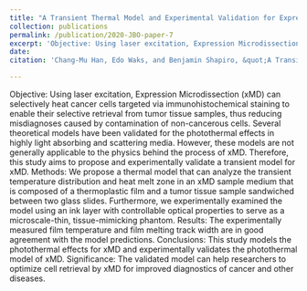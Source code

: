 ```yaml
---
title: "A Transient Thermal Model and Experimental Validation for Expression Microdissection"
collection: publications
permalink: /publication/2020-JBO-paper-7
excerpt: 'Objective: Using laser excitation, Expression Microdissection (xMD) can selectively heat cancer cells targeted via immunohistochemical staining to enable their selective retrieval from tumor tissue samples, thus reducing misdiagnoses caused by contamination of non-cancerous cells. Several theoretical models have been validated for the photothermal effects in highly light absorbing and scattering media. However, these models are not generally applicable to the physics behind the process of xMD. Therefore, this study aims to propose and experimentally validate a transient model for xMD. Methods: We propose a thermal model that can analyze the transient temperature distribution and heat melt zone in an xMD sample medium that is composed of a thermoplastic film and a tumor tissue sample sandwiched between two glass slides. Furthermore, we experimentally examined the model using an ink layer with controllable optical properties to serve as a microscale-thin, tissue-mimicking phantom. Results: The experimentally measured film temperature and film melting track width are in good agreement with the model predictions. Conclusions: This study models the photothermal effects for xMD and experimentally validates the photothermal model of xMD. Significance: The validated model can help researchers to optimize cell retrieval by xMD for improved diagnostics of cancer and other diseases.'
date:
citation: 'Chang-Mu Han, Edo Waks, and Benjamin Shapiro, &quot;A Transient Thermal Model and Experimental Validation for Expression Microdissection,&quot; <i>under review</i>.'

---
```

Objective: Using laser excitation, Expression Microdissection (xMD) can selectively heat cancer cells targeted via immunohistochemical staining to enable their selective retrieval from tumor tissue samples, thus reducing misdiagnoses caused by contamination of non-cancerous cells. Several theoretical models have been validated for the photothermal effects in highly light absorbing and scattering media. However, these models are not generally applicable to the physics behind the process of xMD. Therefore, this study aims to propose and experimentally validate a transient model for xMD. Methods: We propose a thermal model that can analyze the transient temperature distribution and heat melt zone in an xMD sample medium that is composed of a thermoplastic film and a tumor tissue sample sandwiched between two glass slides. Furthermore, we experimentally examined the model using an ink layer with controllable optical properties to serve as a microscale-thin, tissue-mimicking phantom. Results: The experimentally measured film temperature and film melting track width are in good agreement with the model predictions. Conclusions: This study models the photothermal effects for xMD and experimentally validates the photothermal model of xMD. Significance: The validated model can help researchers to optimize cell retrieval by xMD for improved diagnostics of cancer and other diseases. 
